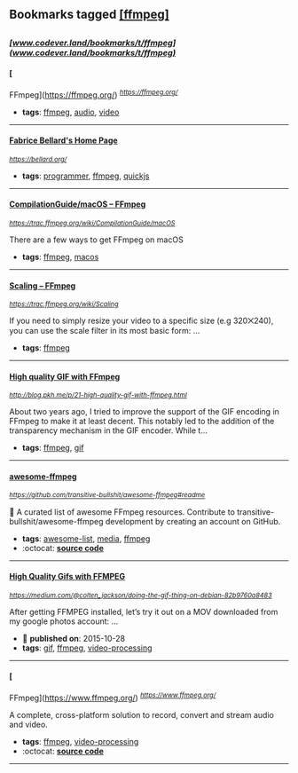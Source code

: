 ## Bookmarks tagged [[ffmpeg]](https://www.codever.land/search?q=[ffmpeg])

_<sup><sup>[www.codever.land/bookmarks/t/ffmpeg](www.codever.land/bookmarks/t/ffmpeg)</sup></sup>_
---
#### [
FFmpeg](https://ffmpeg.org/)
_<sup>https://ffmpeg.org/</sup>_

* **tags**: [ffmpeg](../tagged/ffmpeg.md), [audio](../tagged/audio.md), [video](../tagged/video.md)
---
#### [Fabrice Bellard's Home Page](https://bellard.org/)
_<sup>https://bellard.org/</sup>_

* **tags**: [programmer](../tagged/programmer.md), [ffmpeg](../tagged/ffmpeg.md), [quickjs](../tagged/quickjs.md)
---
#### [CompilationGuide/macOS – FFmpeg](https://trac.ffmpeg.org/wiki/CompilationGuide/macOS)
_<sup>https://trac.ffmpeg.org/wiki/CompilationGuide/macOS</sup>_

There are a few ways to get FFmpeg on macOS
* **tags**: [ffmpeg](../tagged/ffmpeg.md), [macos](../tagged/macos.md)
---
#### [Scaling – FFmpeg    ](https://trac.ffmpeg.org/wiki/Scaling)
_<sup>https://trac.ffmpeg.org/wiki/Scaling</sup>_

If you need to simply resize your video to a specific size (e.g 320⨉240), you can use the scale filter in its most basic form:
...
* **tags**: [ffmpeg](../tagged/ffmpeg.md)
---
#### [High quality GIF with FFmpeg](http://blog.pkh.me/p/21-high-quality-gif-with-ffmpeg.html)
_<sup>http://blog.pkh.me/p/21-high-quality-gif-with-ffmpeg.html</sup>_

About two years ago, I tried to improve the support of the GIF encoding in FFmpeg to make it at least decent. This notably led to the addition of the transparency mechanism in the GIF encoder. While t...
* **tags**: [ffmpeg](../tagged/ffmpeg.md), [gif](../tagged/gif.md)
---
#### [awesome-ffmpeg](https://github.com/transitive-bullshit/awesome-ffmpeg#readme)
_<sup>https://github.com/transitive-bullshit/awesome-ffmpeg#readme</sup>_

👻 A curated list of awesome FFmpeg resources. Contribute to transitive-bullshit/awesome-ffmpeg development by creating an account on GitHub.
* **tags**: [awesome-list](../tagged/awesome-list.md), [media](../tagged/media.md), [ffmpeg](../tagged/ffmpeg.md)
* :octocat: **[source code](https://github.com/transitive-bullshit/awesome-ffmpeg#readme)**
---
#### [High Quality Gifs with FFMPEG ](https://medium.com/@colten_jackson/doing-the-gif-thing-on-debian-82b9760a8483)
_<sup>https://medium.com/@colten_jackson/doing-the-gif-thing-on-debian-82b9760a8483</sup>_

After getting FFMPEG installed, let’s try it out on a MOV downloaded from my google photos account:
...
* :calendar: **published on**: 2015-10-28
* **tags**: [gif](../tagged/gif.md), [ffmpeg](../tagged/ffmpeg.md), [video-processing](../tagged/video-processing.md)
---
#### [
FFmpeg](https://www.ffmpeg.org/)
_<sup>https://www.ffmpeg.org/</sup>_

A complete, cross-platform solution to record, convert and stream audio and video.

* **tags**: [ffmpeg](../tagged/ffmpeg.md), [video-processing](../tagged/video-processing.md)
* :octocat: **[source code](https://www.ffmpeg.org/download.html#get-sources)**
---
